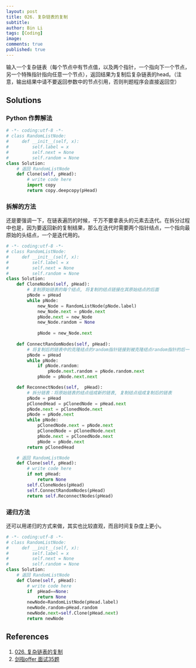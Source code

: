 ```yaml
---
layout: post
title: 026. 复杂链表的复制
subtitle:
author: Bin Li
tags: [Coding]
image: 
comments: true
published: true
---
```


输入一个复杂链表（每个节点中有节点值，以及两个指针，一个指向下一个节点，另一个特殊指针指向任意一个节点），返回结果为复制后复杂链表的head。（注意，输出结果中请不要返回参数中的节点引用，否则判题程序会直接返回空）

## Solutions
### Python 作弊解法
```python
# -*- coding:utf-8 -*-
# class RandomListNode:
#     def __init__(self, x):
#         self.label = x
#         self.next = None
#         self.random = None
class Solution:
    # 返回 RandomListNode
    def Clone(self, pHead):
        # write code here
        import copy
        return copy.deepcopy(pHead)
```

### 拆解的方法
还是要强调一下，在链表遍历的时候，千万不要拿表头的元素去迭代。在拆分过程中也是，因为要返回新的复制结果，那么在迭代时需要两个指针结点，一个指向最原始的头结点，一个是迭代用的。
```python
# -*- coding:utf-8 -*-
# class RandomListNode:
#     def __init__(self, x):
#         self.label = x
#         self.next = None
#         self.random = None
class Solution:
    def CloneNodes(self, pHead):
        # 复制原始链表的每个结点, 将复制的结点链接在其原始结点的后面
        pNode = pHead
        while pNode:
            new_Node = RandomListNode(pNode.label)
            new_Node.next = pNode.next
            pNode.next = new_Node
            new_Node.random = None
            
            pNode = new_Node.next
    
    def ConnectRandomNodes(self, pHead):
        # 将复制后的链表中的克隆结点的random指针链接到被克隆结点random指针的后一个结点
        pNode = pHead
        while pNode:
            if pNode.random:
                pNode.next.random = pNode.random.next
            pNode = pNode.next.next

    def ReconnectNodes(self,  pHead):
        # 拆分链表：将原始链表的结点组成新的链表, 复制结点组成复制后的链表
        pNode = pHead
        pClonedHead = pClonedNode = pHead.next
        pNode.next = pClonedNode.next
        pNode = pNode.next
        while pNode:
            pClonedNode.next = pNode.next
            pClonedNode = pClonedNode.next
            pNode.next = pClonedNode.next
            pNode = pNode.next
        return pClonedHead

    # 返回 RandomListNode
    def Clone(self, pHead):
        # write code here
        if not pHead:
            return None
        self.CloneNodes(pHead)
        self.ConnectRandomNodes(pHead)
        return self.ReconnectNodes(pHead)
```

### 递归方法
还可以用递归的方式来做，其实也比较直观，而且时间复杂度上更小。
```python
# -*- coding:utf-8 -*-
# class RandomListNode:
#     def __init__(self, x):
#         self.label = x
#         self.next = None
#         self.random = None
class Solution:
    # 返回 RandomListNode
    def Clone(self, pHead):
        # write code here
        if  pHead==None:
            return None
        newNode=RandomListNode(pHead.label)
        newNode.random=pHead.random
        newNode.next=self.Clone(pHead.next)
        return newNode
```

## References

1. [026. 复杂链表的复制](https://www.nowcoder.com/practice/f836b2c43afc4b35ad6adc41ec941dba?tpId=13&tqId=11178&rp=1&ru=%2Fta%2Fcoding-interviews&qru=%2Fta%2Fcoding-interviews%2Fquestion-ranking&tPage=2)
2. [剑指offer 面试35题](https://www.cnblogs.com/yanmk/p/9220525.html)